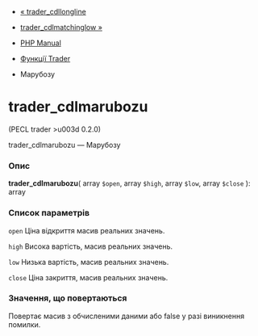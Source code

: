 - [« trader_cdllongline](function.trader-cdllongline.md)
- [trader_cdlmatchinglow »](function.trader-cdlmatchinglow.md)

- [PHP Manual](index.md)
- [Функції Trader](ref.trader.md)
- Марубозу

# trader_cdlmarubozu

(PECL trader \>u003d 0.2.0)

trader_cdlmarubozu — Марубозу

### Опис

**trader_cdlmarubozu**(
array `$open`,
array `$high`,
array `$low`,
array `$close`
): array

### Список параметрів

`open`
Ціна відкриття масив реальних значень.

`high`
Висока вартість, масив реальних значень.

`low`
Низька вартість, масив реальних значень.

`close`
Ціна закриття, масив реальних значень.

### Значення, що повертаються

Повертає масив з обчисленими даними або false у разі
виникнення помилки.
